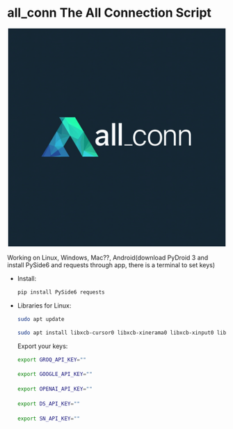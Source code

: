 # all_conn The All Connection Script
<p align="center">
  <img src="https://github.com/mrhappynice/all_conn/blob/main/all_conn_logo.png?raw=true" alt="alt text" width="500">
</p>

Working on Linux, Windows, Mac??, Android(download PyDroid 3 and install PySide6 and requests through app, there is a terminal to set keys)

- Install:
  ```bash
  pip install PySide6 requests
  ```

- Libraries for Linux:
  ```bash
  sudo apt update
  ```
  ```bash
  sudo apt install libxcb-cursor0 libxcb-xinerama0 libxcb-xinput0 libxkbcommon-x11-0 libxcb-util1 libxcb-icccm4 libxcb-image0 libxcb-shm0 libxcb-randr0 libxcb-render0 libxcb-render-util0 libxcb-xfixes0 libxcb-shape0 libxcb-keysyms1 libxcb-keysyms1-dev
  ```

  Export your keys:
  ```bash
  export GROQ_API_KEY=""

  export GOOGLE_API_KEY=""

  export OPENAI_API_KEY=""

  export DS_API_KEY=""

  export SN_API_KEY=""
  ```

  
